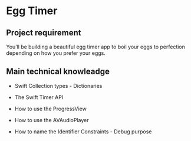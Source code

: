 # Egg Timer

## Project requirement

You’ll be building a beautiful egg timer app to boil your eggs to perfection depending on how you prefer your eggs. 

## Main technical knowleadge

* Swift Collection types - Dictionaries

* The Swift Timer API

* How to use the ProgressView

* How to use the AVAudioPlayer

* How to name the Identifier Constraints - Debug purpose


